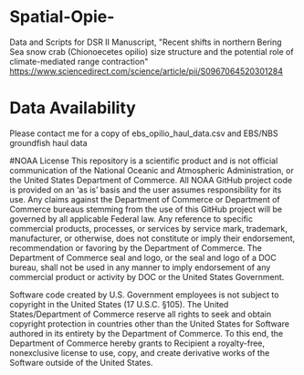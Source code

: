 # Spatial-Opie-
Data and Scripts for DSR II Manuscript, "Recent shifts in northern Bering Sea snow crab (Chionoecetes opilio) size structure and the potential role of climate-mediated range contraction"   https://www.sciencedirect.com/science/article/pii/S0967064520301284

# Data Availability 
Please contact me for a copy of ebs_opilio_haul_data.csv and EBS/NBS groundfish haul data

#NOAA License 
This repository is a scientific product and is not official communication of the National Oceanic and Atmospheric Administration, or the United States Department of Commerce. All NOAA GitHub project code is provided on an ‘as is’ basis and the user assumes responsibility for its use. Any claims against the Department of Commerce or Department of Commerce bureaus stemming from the use of this GitHub project will be governed by all applicable Federal law. Any reference to specific commercial products, processes, or services by service mark, trademark, manufacturer, or otherwise, does not constitute or imply their endorsement, recommendation or favoring by the Department of Commerce. The Department of Commerce seal and logo, or the seal and logo of a DOC bureau, shall not be used in any manner to imply endorsement of any commercial product or activity by DOC or the United States Government.

Software code created by U.S. Government employees is not subject to copyright in the United States (17 U.S.C. §105). The United States/Department of Commerce reserve all rights to seek and obtain copyright protection in countries other than the United States for Software authored in its entirety by the Department of Commerce. To this end, the Department of Commerce hereby grants to Recipient a royalty-free, nonexclusive license to use, copy, and create derivative works of the Software outside of the United States.
